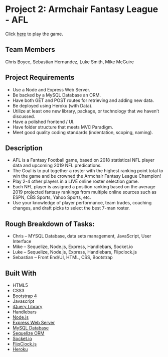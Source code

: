 # Project 2: Armchair Fantasy League - AFL

Click [here]( https://obscure-headland-22137.herokuapp.com/ ) to play the game. 

## Team Members
Chris Boyce, Sebastian Hernandez, Luke Smith, Mike McGuire

## Project Requirements
* Use a Node and Express Web Server.
* Be backed by a MySQL Database an ORM.
* Have both GET and POST routes for retrieving and adding new data.
* Be deployed using Heroku (with Data).
* Utilize at least one new library, package, or technology that we haven’t discussed.
* Have a polished frontend / UI.
* Have folder structure that meets MVC Paradigm.
* Meet good quality coding standards (indentation, scoping, naming).

## Description
* AFL is a Fantasy Football game, based on 2018 statistical NFL player data and upcoming 2019 NFL predications.
* The Goal is to put together a roster with the highest ranking point total to win the game and be crowned the Armchair Fantasy League Champion!
* Play 2-4 other players in a LIVE online roster selection game. 
* Each NFL player is assigned a position ranking based on the average 2019 projected fantasy rankings from multiple online sources such as ESPN, CBS Sports, Yahoo Sports, etc.
* Use your knowledge of player performance, team trades, coaching changes, and draft picks to select the best 7-man roster. 

## Rough Breakdown of  Tasks:
* Chris – MYSQL Database, data sets management, JavaScript, User Interface
* Mike – Sequelize, Node.js, Express, Handlebars, Socket.io
* Luke – Sequelize, Node.js, Express, Handlebars, Flipclock.js
* Sebastian – Front End/UI, HTML, CSS, Bootstrap

## Built With
* HTML5
* CSS3
* [Bootstrap 4](https://getbootstrap.com/)
* Javascript
* [jQuery Library](https://jquery.com/)
* Handlebars
* [Node.js](https://nodejs.org/en/docs/)
* [Express Web Server](https://expressjs.com/)
* [MySQL Database](https://dev.mysql.com/doc/)
* [Sequelize ORM](https://sequelize.org/)
* [Socket.io](https://socket.io/)
* [FlipClock.js](http://flipclockjs.com/)
* [Heroku](https://www.heroku.com/)

